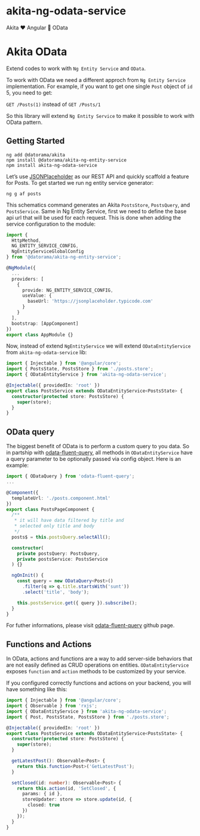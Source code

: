 # akita-ng-odata-service
Akita ❤️ Angular 📄 OData

# Akita OData
Extend codes to work with `Ng Entity Service` and `OData`.

To work with OData we need a different approch from `Ng Entity Service` implementation. For example, if you want to get one single `Post` object of `id` 5, you need to get:

`GET /Posts(1)` instead of `GET /Posts/1`

So this library will extend `Ng Entity Service` to make it possible to work with OData pattern.

## Getting Started

```
ng add @datorama/akita
npm install @datorama/akita-ng-entity-service
npm install akita-ng-odata-service
```

Let’s use [JSONPlaceholder](https://jsonplaceholder.typicode.com/) as our REST API and quickly scaffold a feature for Posts. To get started we run ng entity service generator:

`ng g af posts`

This schematics command generates an Akita `PostsStore`, `PostsQuery`, and `PostsService`. Same in Ng Entity Service, first we need to define the base api url that will be used for each request. This is done when adding the service configuration to the module:

```ts
import { 
  HttpMethod, 
  NG_ENTITY_SERVICE_CONFIG, 
  NgEntityServiceGlobalConfig 
} from '@datorama/akita-ng-entity-service';

@NgModule({
  ...
  providers: [
    {
      provide: NG_ENTITY_SERVICE_CONFIG,
      useValue: {
        baseUrl: 'https://jsonplaceholder.typicode.com'
      }
    }
  ],
  bootstrap: [AppComponent]
})
export class AppModule {}
```

Now, instead of extend `NgEntityService` we will extend `ODataEntityService` from `akita-ng-odata-service` lib:

```ts
import { Injectable } from '@angular/core';
import { PostsState, PostsStore } from './posts.store';
import { ODataEntityService } from 'akita-ng-odata-service';

@Injectable({ providedIn: 'root' })
export class PostsService extends ODataEntityService<PostsState> {
  constructor(protected store: PostsStore) {
    super(store);
  }
}
```

## OData query

The biggest benefit of OData is to perform a custom query to you data. So in partship with [odata-fluent-query](https://github.com/rosostolato/odata-fluent-query), all methods in `ODataEntityService` have a query parameter to be optionally passed via config object. Here is an example:

```ts
import { ODataQuery } from 'odata-fluent-query';
...

@Component({
  templateUrl: './posts.component.html'
})
export class PostsPageComponent {
  /**
   * it will have data filtered by title and
   * selected only title and body
   */
  posts$ = this.postsQuery.selectAll();

  constructor(
    private postsQuery: PostsQuery,
    private postsService: PostsService
  ) {}

  ngOnInit() {
    const query = new ODataQuery<Post>()
      .filter(q => q.title.startsWith('sunt'))
      .select('title', 'body');

    this.postsService.get({ query }).subscribe();
  }
}
```

For futher informations, please visit [odata-fluent-query](https://github.com/rosostolato/odata-fluent-query) github page.


## Functions and Actions

In OData, actions and functions are a way to add server-side behaviors that are not easily defined as CRUD operations on entities. `ODataEntityService` exposes `function` and `action` methods to be customized by your service.

If you configured correctly functions and actions on your backend, you will have something like this:

```ts
import { Injectable } from '@angular/core';
import { Observable } from 'rxjs';
import { ODataEntityService } from 'akita-ng-odata-service';
import { Post, PostsState, PostsStore } from './posts.store';

@Injectable({ providedIn: 'root' })
export class PostsService extends ODataEntityService<PostsState> {
  constructor(protected store: PostsStore) {
    super(store);
  }

  getLatestPost(): Observable<Post> {
    return this.function<Post>('GetLatestPost');
  }

  setClosed(id: number): Observable<Post> {
    return this.action(id, 'SetClosed', {
      params: { id },
      storeUpdater: store => store.update(id, {
        closed: true
      })
    });
  }
}
```
